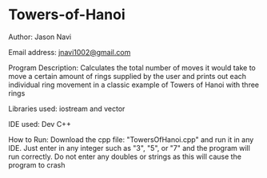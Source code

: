# Towers-of-Hanoi
Author: Jason Navi

Email address: jnavi1002@gmail.com

Program Description: Calculates the total number of moves it would take to move a  certain amount of rings supplied by the user and prints out each individual ring movement in a classic example of Towers of Hanoi with three rings

Libraries used: iostream and vector

IDE used: Dev C++

How to Run: Download the cpp file: "TowersOfHanoi.cpp" and run it in any IDE. Just enter in any integer such as "3", "5", or "7" and the program will run correctly. Do not enter any doubles or strings as this will cause the program to crash

